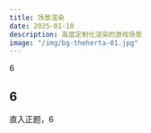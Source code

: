 ```yaml
---
title: 场景渲染
date: 2025-01-10
description: 高度定制化渲染的游戏场景
image: "/img/bg-theherta-01.jpg"
---
```


6

<!-- truncate -->

## 6

直入正题，6


